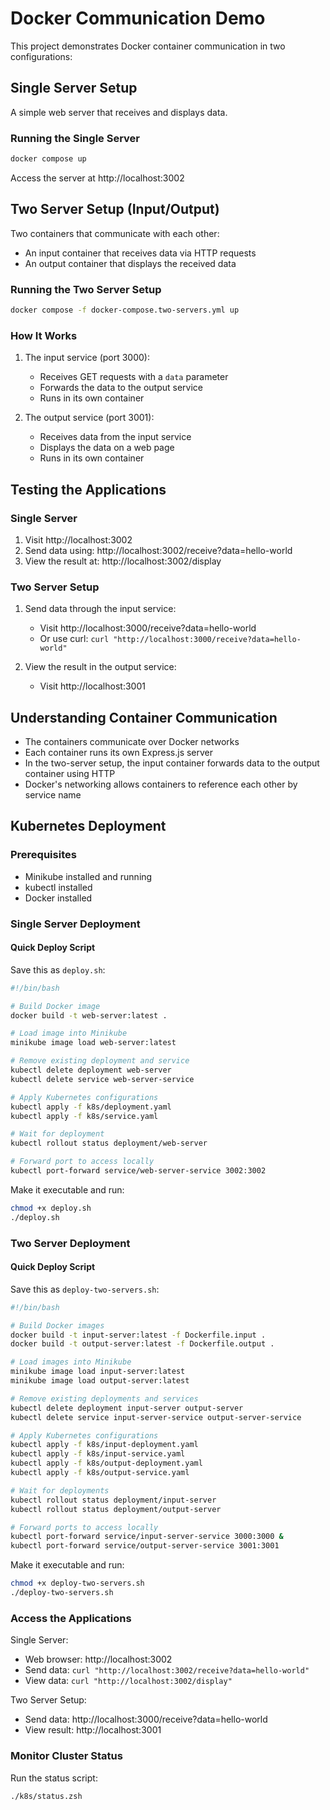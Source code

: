 # Docker Communication Demo

This project demonstrates Docker container communication in two configurations:

## Single Server Setup

A simple web server that receives and displays data.

### Running the Single Server

```bash
docker compose up
```

Access the server at http://localhost:3002

## Two Server Setup (Input/Output)

Two containers that communicate with each other:
- An input container that receives data via HTTP requests
- An output container that displays the received data

### Running the Two Server Setup

```bash
docker compose -f docker-compose.two-servers.yml up
```

### How It Works

1. The input service (port 3000):
   - Receives GET requests with a `data` parameter
   - Forwards the data to the output service
   - Runs in its own container

2. The output service (port 3001):
   - Receives data from the input service
   - Displays the data on a web page
   - Runs in its own container

## Testing the Applications

### Single Server
1. Visit http://localhost:3002
2. Send data using: http://localhost:3002/receive?data=hello-world
3. View the result at: http://localhost:3002/display

### Two Server Setup
1. Send data through the input service:
   - Visit http://localhost:3000/receive?data=hello-world
   - Or use curl: `curl "http://localhost:3000/receive?data=hello-world"`

2. View the result in the output service:
   - Visit http://localhost:3001

## Understanding Container Communication

- The containers communicate over Docker networks
- Each container runs its own Express.js server
- In the two-server setup, the input container forwards data to the output container using HTTP
- Docker's networking allows containers to reference each other by service name

## Kubernetes Deployment

### Prerequisites
- Minikube installed and running
- kubectl installed
- Docker installed

### Single Server Deployment

#### Quick Deploy Script
Save this as `deploy.sh`:

```bash
#!/bin/bash

# Build Docker image
docker build -t web-server:latest .

# Load image into Minikube
minikube image load web-server:latest

# Remove existing deployment and service
kubectl delete deployment web-server
kubectl delete service web-server-service

# Apply Kubernetes configurations
kubectl apply -f k8s/deployment.yaml
kubectl apply -f k8s/service.yaml

# Wait for deployment
kubectl rollout status deployment/web-server

# Forward port to access locally
kubectl port-forward service/web-server-service 3002:3002
```

Make it executable and run:
```bash
chmod +x deploy.sh
./deploy.sh
```

### Two Server Deployment

#### Quick Deploy Script
Save this as `deploy-two-servers.sh`:

```bash
#!/bin/bash

# Build Docker images
docker build -t input-server:latest -f Dockerfile.input .
docker build -t output-server:latest -f Dockerfile.output .

# Load images into Minikube
minikube image load input-server:latest
minikube image load output-server:latest

# Remove existing deployments and services
kubectl delete deployment input-server output-server
kubectl delete service input-server-service output-server-service

# Apply Kubernetes configurations
kubectl apply -f k8s/input-deployment.yaml
kubectl apply -f k8s/input-service.yaml
kubectl apply -f k8s/output-deployment.yaml
kubectl apply -f k8s/output-service.yaml

# Wait for deployments
kubectl rollout status deployment/input-server
kubectl rollout status deployment/output-server

# Forward ports to access locally
kubectl port-forward service/input-server-service 3000:3000 &
kubectl port-forward service/output-server-service 3001:3001
```

Make it executable and run:
```bash
chmod +x deploy-two-servers.sh
./deploy-two-servers.sh
```

### Access the Applications

Single Server:
- Web browser: http://localhost:3002
- Send data: `curl "http://localhost:3002/receive?data=hello-world"`
- View data: `curl "http://localhost:3002/display"`

Two Server Setup:
- Send data: http://localhost:3000/receive?data=hello-world
- View result: http://localhost:3001

### Monitor Cluster Status
Run the status script:
```bash
./k8s/status.zsh
```